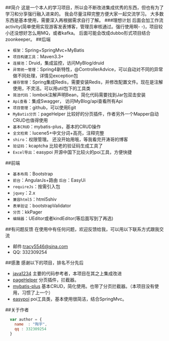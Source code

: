 ##简介
这是一个本人的学习项目，所以会不断改进集成优秀的东西，但也有为了学习和分享强行融入进来的。
我会尽量注释完整方便大家一起交流学习。
大多数东西是基本使用，需要深入再根据需求自行了解。
###理想计划
	后面会加工作流activity(简单使用实现游客发表博客，管理员审核通过。强行使用啊- -)，项目较小还没想好怎么用MQ，或者kafka。
	后面可能会改成dubbo形式项目结合zoonkeeper。
##后端
* `框架`：Spring+SpringMvc+MyBatis 
* `项目构建工具`：Maven3.3+
* `连接池`：Druid，集成监控，访问MyBlog/druid
* `异常统一管理`：Spring4新特性，@ControllerAdvice，可以自动对不同的异常做不同处理，详情见exception包
* `缓存管理`：Spring集成Redis，需要安装Redis，并修改配置文件。现在是注解使用，不灵活。可以用util包下的工具类 
* `简洁代码`：lombok注解声明Bean，简化代码需要找到Jar包双击安装
* `Api查看`：集成Swagger， 访问MyBlog/api查看所有Api
* `项目管理`：github，可以使用Egit
* `MyBatis分页`：pageHelper 比较好的分页插件，作者另外一个Mapper自动CRUD也值得使用
* `基本CRUD`：mybatis-plus，基本的CRUD操作
* `全文检索`：lucene5+中文分词+高亮，注释完整
* `shiro`：权限管理。  还没开始用哦，等我看完开涛哥的博客
* `验证码`：kcaptcha 比较老的验证码生成工具了
* `Excel导出`：easypoi 开源中国下比较火的poi工具，方便快捷

 
##前端
* `基本布局`：Bootstrap
* `前台`：AngularJs+路由  `后台`：EasyUi
* `requireJs`：按需引入包
* `jquey`：2.x 
* `兼容html5`：html5shiv
* `表单验证`：bootstrapValidator
* `分页`：kkPager
* `编辑器`：UEditor或者kindEditor(等后面写到了再选)

##有问题反馈
在使用中有任何问题，欢迎反馈给我，可以用以下联系方式跟我交流

* 邮件:tracy5546@sina.com
* QQ: 332309254

##感激
感谢以下的项目，排名不分先后

* [java1234](http://www.java1234.com/)  主要的代码参考者，本项目在其之上集成改进
* [pageHelper](https://github.com/pagehelper/Mybatis-PageHelper)  分页插件，拦截器。
* [mybatis-plus](http://git.oschina.net/juapk/mybatis-plus)  基本CRUD，简化使用。也带了分页拦截器。（本项目没有使用，习惯了上一个）
* [easypoi](http://git.oschina.net/jueyue/easypoi)  poi工具类，基本使用很简洁，结合SpringMvc。

##关于作者

```javascript
  var author = {
    name  : "陶宇",
    qq : 332309254
  }
```